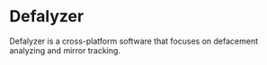 # Defalyzer
Defalyzer is a cross-platform software that focuses on defacement analyzing and mirror tracking. 
